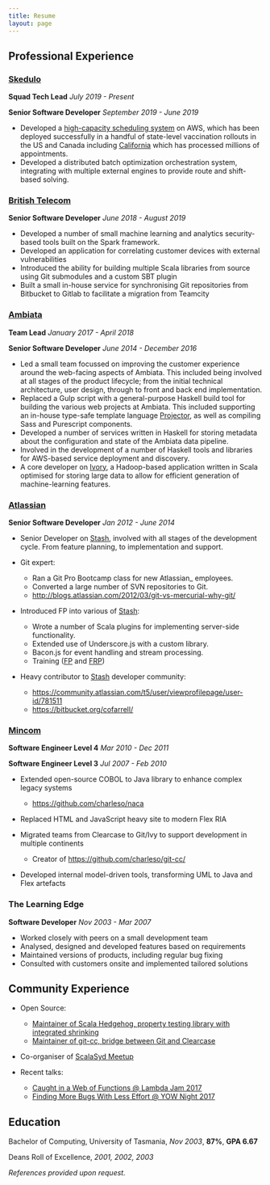 ```yaml
---
title: Resume
layout: page
---
```


## Professional Experience


### [Skedulo]

[Skedulo]: https://www.skedulo.com/

**Squad Tech Lead**
*July 2019 - Present*

**Senior Software Developer**
*September 2019 - June 2019*

- Developed a [high-capacity scheduling system][HCS] on AWS, which has been
  deployed successfully in a handful of state-level vaccination rollouts in the
  US and Canada including [California][MyTurn] which has processed millions of
  appointments.
- Developed a distributed batch optimization orchestration system, integrating
  with multiple external engines to provide route and shift-based solving.

[HCS]: https://www.skedulo.com/high-capacity-scheduling
[MyTurn]: https://myturn.ca.gov


### [British Telecom][BritishTelecom]

[BritishTelecom]: https://home.bt.com/

**Senior Software Developer**
*June 2018 - August 2019*

- Developed a number of small machine learning and analytics security-based
  tools built on the Spark framework.
- Developed an application for correlating customer devices with external
  vulnerabilities
- Introduced the ability for building multiple Scala libraries from source
  using Git submodules and a custom SBT plugin
- Built a small in-house service for synchronising Git repositories from
  Bitbucket to Gitlab to facilitate a migration from Teamcity


### [Ambiata]

[Ambiata]: https://ambiata.com/

**Team Lead**
*January 2017 - April 2018*

**Senior Software Developer**
*June 2014 - December 2016*

- Led a small team focussed on improving the customer experience
  around the web-facing aspects of Ambiata. This included being involved at all
  stages of the product lifecycle; from the initial technical architecture, user design,
  through to front and back end implementation.
- Replaced a Gulp script with a general-purpose Haskell build tool for building
  the various web projects at Ambiata. This included supporting an in-house type-safe
  template language [Projector], as well as compiling Sass and Purescript components.
- Developed a number of services written in Haskell for storing metadata about the
  configuration and state of the Ambiata data pipeline.
- Involved in the development of a number of Haskell tools and libraries for AWS-based
  service deployment and discovery.
- A core developer on [Ivory], a Hadoop-based application written in Scala optimised for
  storing large data to allow for efficient generation of machine-learning features.

[Ivory]: https://speakerdeck.com/ambiata/ivory-an-introduction
[Projector]: https://github.com/ambiata/projector


### [Atlassian]

[Atlassian]: https://www.atlassian.com

**Senior Software Developer**
*Jan 2012 - June 2014*

- Senior Developer on [Stash], involved with all stages of the development cycle.
  From feature planning, to implementation and support.
- Git expert:

    + Ran a Git Pro Bootcamp class for new Atlassian_ employees.
    + Converted a large number of SVN repositories to Git.
    + http://blogs.atlassian.com/2012/03/git-vs-mercurial-why-git/

- Introduced FP into various of [Stash]:

    + Wrote a number of Scala plugins for implementing server-side functionality.
    + Extended use of Underscore.js with a custom library.
    + Bacon.js for event handling and stream processing.
    + Training ([FP](http://cofarrell.bitbucket.io/javafun/) and [FRP](http://cofarrell.bitbucket.io/frp/))

- Heavy contributor to [Stash] developer community:

    + https://community.atlassian.com/t5/user/viewprofilepage/user-id/781511
    + https://bitbucket.org/cofarrell/

[Stash]: https://www.atlassian.com/software/stash


### [Mincom]

[Mincom]: http://www.mincom.com/

**Software Engineer Level 4**
*Mar 2010 - Dec 2011*

**Software Engineer Level 3**
*Jul 2007 - Feb 2010*

- Extended open-source COBOL to Java library to enhance complex legacy systems

    + https://github.com/charleso/naca

- Replaced HTML and JavaScript heavy site to modern Flex RIA
- Migrated teams from Clearcase to Git/Ivy to support development in multiple continents

    + Creator of https://github.com/charleso/git-cc/

- Developed internal model-driven tools, transforming UML to Java and Flex artefacts


### The Learning Edge

**Software Developer**
*Nov 2003 - Mar 2007*

- Worked closely with peers on a small development team
- Analysed, designed and developed features based on requirements
- Maintained versions of products, including regular bug fixing
- Consulted with customers onsite and implemented tailored solutions


## Community Experience

- Open Source:

  + [Maintainer of Scala Hedgehog, property testing library with integrated shrinking](https://github.com/hedgehogqa/scala-hedgehog)
  + [Maintainer of git-cc, bridge between Git and Clearcase](https://github.com/charleso/git-cc)
- Co-organiser of [ScalaSyd Meetup](http://www.meetup.com/scalasyd/)
- Recent talks:

    + [Caught in a Web of Functions @ Lambda Jam 2017](https://www.youtube.com/watch?v=WhUFaZMFt6A/)
    + [Finding More Bugs With Less Effort @ YOW Night 2017](https://www.youtube.com/watch?v=hP-VstNdFGo/)


## Education

Bachelor of Computing,  University of Tasmania, *Nov 2003*, **87%**, **GPA 6.67**

Deans Roll of Excellence, *2001, 2002, 2003*

*References provided upon request.*
